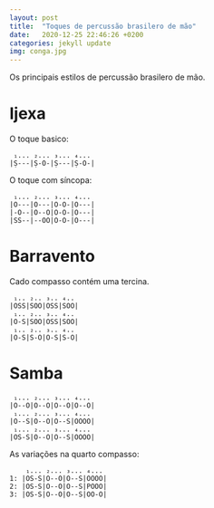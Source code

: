 ```yaml
---
layout: post
title:  "Toques de percussão brasilero de mão"
date:   2020-12-25 22:46:26 +0200
categories: jekyll update
img: conga.jpg
---
```

Os principais estilos de percussão brasilero de mão.

# Ijexa

O toque basico:
```
 ₁... ₂... ₃... ₄...
|Ṣ---|Ṣ-O-|Ṣ---|Ṣ-O-|
```

O toque com síncopa:
```
 ₁... ₂... ₃... ₄...
|O---|O---|O-O-|O---|
|-O--|O--O|O-O-|O---|
|SS--|--OO|O-O-|O---|
```


# Barravento

Cado compasso contém uma tercina.
```
 ₁.. ₂.. ₃.. ₄..
|OSS|SOO|OSS|SOO|
 ₁.. ₂.. ₃.. ₄..
|O-S|SOO|OSS|SOO|
 ₁.. ₂.. ₃.. ₄..
|O-S|S-O|O-S|S-O|
```

# Samba

```
 ₁... ₂... ₃... ₄...
|O--O|O--O|O--O|O--O|
 ₁... ₂... ₃... ₄...
|O--S|O--O|O--S|OOOO|
 ₁... ₂... ₃... ₄...
|OS-S|O--O|O--S|OOOO|
```

As variações na quarto compasso:

```
    ₁... ₂... ₃... ₄...
1: |OS-S|O--O|O--S|OOOO|
2: |OS-S|O--O|O--S|POOO|
3: |OS-S|O--O|O--S|OO-O|
```
